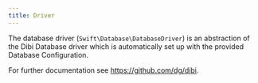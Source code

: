 ```yaml
---
title: Driver
---
```


The database driver (``Swift\Database\DatabaseDriver``) is an abstraction of the Dibi Database driver which is automatically set up with the provided Database Configuration.

For further documentation see https://github.com/dg/dibi.
